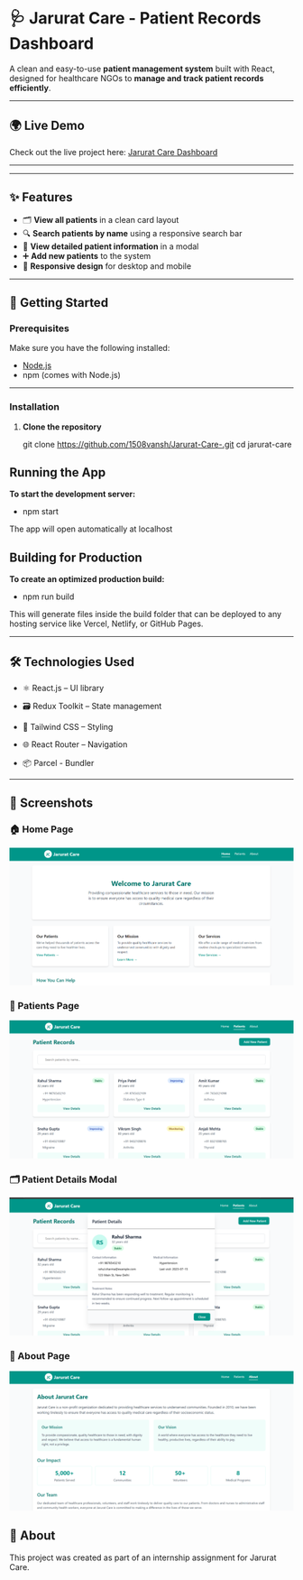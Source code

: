 # 🩺 Jarurat Care - Patient Records Dashboard

A clean and easy-to-use **patient management system** built with React, designed for healthcare NGOs to **manage and track patient records efficiently**.

---

## 🌍 Live Demo
Check out the live project here: [Jarurat Care Dashboard](https://your-vercel-link.vercel.app)

---

---

## ✨ Features
- 🗂 **View all patients** in a clean card layout
- 🔍 **Search patients by name** using a responsive search bar
- 📖 **View detailed patient information** in a modal
- ➕ **Add new patients** to the system
- 📱 **Responsive design** for desktop and mobile

---

## 🚀 Getting Started

### **Prerequisites**
Make sure you have the following installed:
- [Node.js](https://nodejs.org/)
- npm (comes with Node.js)

---

### **Installation**
1. **Clone the repository**  

   git clone https://github.com/1508vansh/Jarurat-Care-.git
   cd jarurat-care

## Running the App

**To start the development server:**

- npm start

The app will open automatically at localhost

## Building for Production

**To create an optimized production build:**

- npm run build

This will generate files inside the build folder that can be deployed to any hosting service like Vercel, Netlify, or GitHub Pages.

--- 

## 🛠 Technologies Used

- ⚛ React.js – UI library

- 🗃 Redux Toolkit – State management

- 🎨 Tailwind CSS – Styling

- 🌐 React Router – Navigation

- 📦 Parcel - Bundler

---

## 📸 Screenshots


### 🏠 Home Page
![Home Page](./screenshots/HomePage.png)

### 🧾 Patients Page
![Patients Page](./screenshots/PatientRecord.png)

### 🗂 Patient Details Modal
![Patient Details Modal](./screenshots/Patient-Modal-View.png)

### 🧾 About Page
![About Page](./screenshots/AboutPage.png)

## 📜 About

This project was created as part of an internship assignment for Jarurat Care.